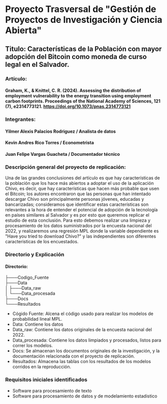 # Proyecto Trasversal de "Gestión de Proyectos de Investigación y Ciencia Abierta"
## Titulo: Características de la Población con mayor adopción del Bitcoin como moneda de curso legal en el Salvador. 

### Artículo:
#### Graham, K., & Knittel, C. R. (2024). Assessing the distribution of employment vulnerability to the energy transition using employment carbon footprints. Proceedings of the National Academy of Sciences, 121 (7), e2314773121. https://doi.org/10.1073/pnas.2314773121

### Integrantes:
#### Yilmer Alexis Palacios Rodriguez / Analista de datos
#### Kevin Andres Rico Torres / Econometrista
#### Juan Felipe Vargas Guacheta / Documentador técnico

### Descripción general del proyecto de replicación:

Una de las grandes conclusiones del artículo es que hay características de la población que los hace más abiertos a adoptar el uso de la aplicación Chivo, es decir, que hay características que hacen más probable que usen el Bitcoin; los autores encontraron que las personas que han intentado descargar Chivo son principalmente personas jóvenes, educadas y bancarizadas; consideramos que identificar estas características son relevantes a la hora de entender el potencial de adopción de la tecnología en países similares al Salvador y es por esto que queremos replicar el estudio de esta conclusión. Para esto debemos realizar una limpieza y procesamiento de los datos suministrados por la encuesta nacional del 2022, y realizaremos una regresión MPL donde la variable dependiente es "Have you tried to download Chivo?" y las independientes son diferentes caracteristicas de los encuestados.

### Directorio y Explicación

#### Directorio:  
 ├───Codigo_Fuente  
 ├───Data  
 │   ├───Data_raw  
 │   └───Data_procesada  
 ├───Docs  
 └───Resultados  

* Cógido Fuente: Alcena el código usado para realizar los modelos de probabilidad lineal MPL.
* Data: Contiene los datos
* Data_raw: Contiene los datos originales de la encuesta nacional del 2022.
* Data_procesada: Contiene los datos limpiados y procesados, listos para correr los modelos. 
* Docs: Se almacenan los documentos originales de la investigación, y la documentación relacionada con el proyecto de replicación.
* Resultados: Almacena las tablas con los resultados de los modelos corridos en la reproducción.

### Requisitos iniciales identificados
* Software para procesamiento de texto
* Software para procesamiento de datos y de modelamiento estadistico


